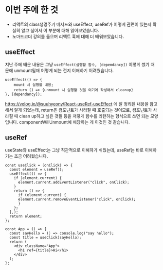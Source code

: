 # 이번 주에 한 것
- 리액트의 class생명주기 메서드와 useEffect, useRef가 어떻게 관련이 있는지 확실히 알고 싶어서 이 부분에 대해 읽어보았습니다.
- 노마드코더 강의를 들으며 리액트 훅에 대해 더 배워보았습니다.

## useEffect
지난 주에 배운 내용은 그냥 `useEffect(실행할 함수, [dependancy])` 이렇게 썼기 때문에 unmount될때 어떻게 되는 건지 이해하기 어려웠습니다. 
```
useEffect(() => {
    mount 시 실행할 내용;
    return () => {unmount 시 실행할 것을 여기에 작성해서 cleanup}
}, [dependancy]);
```
https://velog.io/@suuhyeony/React-useRef-useEffect 에 잘 정리된 내용을 참고해서 알게 되었는데, return은 컴포넌트가 사라질 때 호출되는 것이므로, 
컴포넌트가 사라질 때 clean up하고 싶은 것들 등을 저렇게 함수를 리턴하는 형식으로 쓰면 되는 모양입니다. componentWillUnmount에 해당하는 게 이것인 것 같습니다.

## useRef
useState와 useEffect는 그냥 직관적으로 이해하기 쉬웠는데, useRef는 바로 이해하기는 조금 어려웠습니다. 
```
const useClick = (onClick) => {
  const element = useRef();
  useEffect(() => {
    if (element.current) {
      element.current.addEventListener("click", onClick);
    }
    return () => {
      if (element.current) {
      element.current.removeEventListener("click", onClick);
      }
    };
  },);
  return element;
};

const App = () => {
  const sayHello = () => console.log("say hello");
  const title = useClick(sayHello);
  return (
    <div className="App">
      <h1 ref={title}>Hi</h1>
    </div>
  );
};
```
